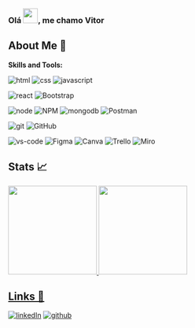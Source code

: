 <h3 align="left">Olá <img src="https://raw.githubusercontent.com/kaueMarques/kaueMarques/master/hi.gif" height="30px">, me chamo Vitor</h3>

## About Me 🚀

**Skills and Tools:**  

![html](https://img.shields.io/badge/HTML5-E34F26?style=for-the-badge&logo=html5&logoColor=white)
![css](https://img.shields.io/badge/CSS3-1572B6?style=for-the-badge&logo=css3&logoColor=white)
![javascript](https://img.shields.io/badge/JavaScript-323330?style=for-the-badge&logo=javascript&logoColor=F7DF1E)

![react](https://img.shields.io/badge/React-20232A?style=for-the-badge&logo=react&logoColor=61DAFB)
![Bootstrap](https://img.shields.io/badge/Bootstrap-7952B3?style=for-the-badge&logo=bootstrap&logoColor=fff)

![node](https://img.shields.io/badge/Node.js-43853D?style=for-the-badge&logo=node.js&logoColor=white)
![NPM](https://img.shields.io/badge/NPM-20232A?style=for-the-badge&logo=npm&logoColor=white)
![mongodb](https://img.shields.io/badge/MongoDB-4EA94B?style=for-the-badge&logo=mongodb&logoColor=white)
![Postman](https://img.shields.io/badge/Postman-FF6C37?style=for-the-badge&logo=postman&logoColor=red)

![git](https://img.shields.io/badge/Git-FFFFFF?style=for-the-badge&logo=Git&logoColor=CA4245)
![GitHub](https://img.shields.io/badge/github-%23121011.svg?style=for-the-badge&logo=github&logoColor=FFFFFF)

![vs-code](https://img.shields.io/badge/VS_Code-007ACC?style=for-the-badge&logo=Visual-Studio-Code&logoColor=FFFFFF)
![Figma](https://img.shields.io/badge/figma-E34F26?style=for-the-badge&logo=figma&logoColor=FFFFFF)
![Canva](https://img.shields.io/badge/Canva-00C7B7?style=for-the-badge&logo=Canva&logoColor=FFFFFF)
![Trello](https://img.shields.io/badge/Trello-%23026AA7.svg?style=for-the-badge&logo=Trello&logoColor=FFFFFF)
![Miro](https://img.shields.io/badge/Miro-ffdd33?style=for-the-badge&logo=miro&logoColor=1c1c1e)

## Stats 📈

<div>
  <a href="https://github.com/gbvitor">
  <img loading="lazy" height="180em" src="https://github-readme-stats.vercel.app/api/top-langs/?username=gbvitor&layout=compact&langs_count=7&theme=dracula"/>
  <img height="180em" src="https://github-readme-stats.vercel.app/api?username=gbvitor&show_icons=true&theme=dracula&include_all_commits=true&count_private=true"/>
</div>

## Links 🔗

[![linkedIn](https://img.shields.io/badge/Linked_In-0077B5?style=for-the-badge&logo=LinkedIn&logoColor=white)](https://www.linkedin.com/in/gvitor/)
[![github](https://img.shields.io/badge/github-%23121011.svg?style=for-the-badge&logo=github&logoColor=FFFFFF)](https://github.com/gbvitor)

<!---
gbvitor/gbvitor is a ✨ special ✨ repository because its `README.md` (this file) appears on your GitHub profile.
You can click the Preview link to take a look at your changes.
--->
